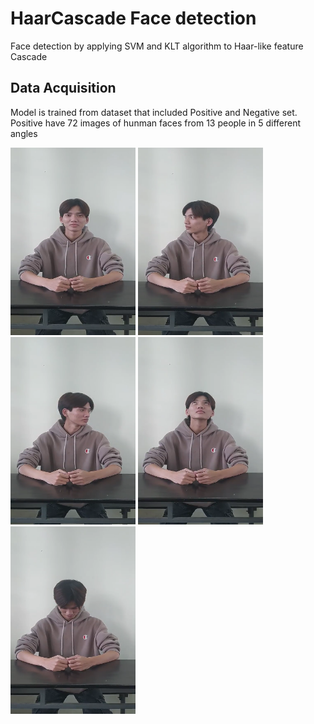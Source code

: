 # HaarCascade Face detection
 Face detection by applying SVM and KLT algorithm to Haar-like feature Cascade
## Data Acquisition
Model is trained from dataset that included Positive and Negative set. Positive have 72 images of hunman faces from 13 people in 5 different angles


<img src="https://github.com/HuyNNQ-127/HaarCascade-Face-detection/blob/main/assets/khanhduong0.png" width="200" height="300">
<img src="https://github.com/HuyNNQ-127/HaarCascade-Face-detection/blob/main/assets/khanhduong1.png" width="200" height="300">
<img src="https://github.com/HuyNNQ-127/HaarCascade-Face-detection/blob/main/assets/khanhduong2.png" width="200" height="300">
<img src="https://github.com/HuyNNQ-127/HaarCascade-Face-detection/blob/main/assets/khanhduong3.png" width="200" height="300">
<img src="https://github.com/HuyNNQ-127/HaarCascade-Face-detection/blob/main/assets/khanhduong4.png" width="200" height="300">
